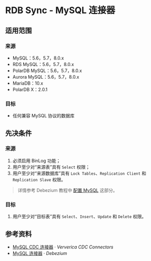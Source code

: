 # RDB Sync - MySQL 连接器

## 适用范围
### 来源
- MySQL：5.6，5.7，8.0.x
- RDS MySQL：5.6，5.7，8.0.x
- PolarDB MySQL：5.6，5.7，8.0.x
- Aurora MySQL：5.6，5.7，8.0.x
- MariaDB：10.x
- PolarDB X：2.0.1

### 目标
- 任何兼容 MySQL 协议的数据库

## 先决条件

### 来源
1. 必须启用 BinLog 功能；
2. 用户至少对“来源表”具有 `Select` 权限；
3. 用户至少对“来源数据库”具有 `Lock Tables`、`Replication Client` 和 `Replication Slave` 权限。

> 详情参考 Debezium 教程中 [配置 MySQL](https://debezium.io/documentation/reference/1.9/connectors/mysql.html#setting-up-mysql) 这部分。

### 目标
1. 用户至少对“目标表”具有 `Select`、`Insert`、`Update` 和 `Delete` 权限。

## 参考资料
- [MySQL CDC 连接器](https://github.com/ververica/flink-cdc-connectors/blob/master/docs/content/connectors/mysql-cdc(ZH).md) · _Ververica CDC Connectors_
- [MySQL 连接器](https://debezium.io/documentation/reference/1.9/connectors/mysql.html) · _Debezium_
